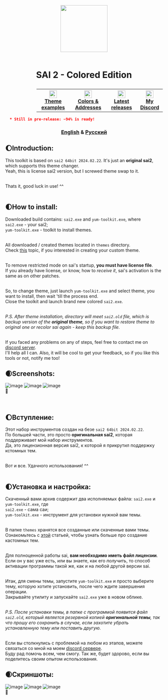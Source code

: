 <div align="center">
  <img src="https://github.com/supchyan/yum2-theme-toolkit/assets/123704468/6a6c2116-0c8e-4f8d-ac0f-d6c1996d273f" height="150" />
</div>
<br />

# <p align=center>SAI 2 - Colored Edition</p>
<div align="center" style="padding-left: 100px;">
<table style="width:100%">
  <th>
    <a href="https://github.com/supchyan/yum2-theme-toolkit/tree/main/themes/">
      <img src="https://github.com/supchyan/yum2-theme-toolkit/assets/123704468/81871a32-7ba5-49af-ade0-ffd070ad2043" width="24"/>
      </br>
      <span>Theme examples</span>
    </a>  
  </th>
  <th>
    <a href="https://github.com/supchyan/yum2-theme-toolkit/blob/main/data/">
      <img src="https://github.com/supchyan/yum2-theme-toolkit/assets/123704468/691a8bad-a32d-4ef2-a8a4-d3c7e210c11e" width="24"/>
      </br>
      <span>Colors & Addresses</span>
    </a>  
  </th>
  <th>
    <a href="https://github.com/supchyan/yum2-theme-toolkit/releases">
      <img src="https://github.com/supchyan/yum2-theme-toolkit/assets/123704468/f2c7603f-030b-4dc1-8984-f49a4532097e" width="24"/>
      </br>
      <span>Latest releases</span>
    </a>  
  </th>
  <th>
    <a href="https://discord.gg/dGF8p9UGyM">
      <img src="https://github.com/supchyan/yum2-theme-toolkit/assets/123704468/037e74ed-d5cc-4f4c-b668-0c004180b3ab" width="24"/>
      </br>
      <span>My Discord</span>
    </a>  
  </th>
</table>
</div>

```json
  * Still in pre-release: ~94% is ready!
```
### <div align="center">[English](#introduction) & [Русский](#вступление)</div>

## 🌔Introduction:
This toolkit is based on `sai2 64bit 2024.02.22`. It's just an **original sai2**, which supports this theme changer.</br>
Yeah, this is license sai2 version, but I screwed theme swap to it.</br></br>

Thats it, good luck in use! ^^</br></br>

## 🌓How to install:
Downloaded build contains: `sai2.exe` and `yum-toolkit.exe`, where<br/>
`sai2.exe` - your sai2;<br/>
`yum-toolkit.exe` - toolkit to install themes.<br/><br/>

All downloaded / created themes located in `themes` directory.</br>
Check [this](https://github.com/supchyan/yum2-theme-toolkit/tree/main/themes/) topic, if you interested in creating your custom theme.</br></br>

To remove restricted mode on sai's startup, **you must have license file**.</br>
If you already have license, or know, how to _receive it_,
sai's activation is the same as on other patches.</br></br>

So, to change theme, just launch `yum-toolkit.exe` and select theme, you want to install, then wait 'till the process end.</br>
Close the toolkit and launch brand new colored `sai2.exe`.</br></br>

_P.S. After theme installation, directory will meet `sai2.old` file, which is backup version of the **original theme**, so if you want to restore theme to original one or recolor sai again - keep this backup file.</br></br>_

If you faced any problems on any of steps, feel free to contact me on [discord server](https://discord.gg/dGF8p9UGyM).</br>
I'll help all I can. Also, it will be cool to get your feedback, so if you like this tools or not, notify me too!

## 🌒Screenshots:
![image](https://github.com/supchyan/sai2-colored-edition/assets/123704468/dbe7efca-5865-4585-93d7-fc3541c33575)
![image](https://github.com/supchyan/sai2-colored-edition/assets/123704468/9e74f3b5-ac05-4890-bb7e-abeae43bb404)
![image](https://github.com/supchyan/sai2-colored-edition/assets/123704468/5389d452-b83f-4a30-b50d-ac655947be77)
<br/>
🐳<br/><br/><br/>

## 🌔Вступление:
Этот набор инструментов создан на безе `sai2 64bit 2024.02.22`.</br>
По большей части, это просто **оригинальная sai2**, которая поддерживает мой набор инструментов.</br>
Да, это лицензионная версия sai2, к которой я прикрутил поддержку кстомных тем.</br><br/>

Вот и все. Удачного использования! ^^</br><br/>

## 🌓Установка и настройка:
Скаченный вами архив содержит два исполняемых файла: `sai2.exe` и `yum-toolkit.exe`, где<br/>
`sai2.exe` - сама саи;<br/>
`yum-toolkit.exe` - инструмент для установки нужной вам темы.<br/><br/>

В папке `themes` хранятся все созданные или скаченные вами темы.</br>
Ознакомьтесь с [этой](https://github.com/supchyan/yum2-theme-toolkit/tree/main/themes/) статьей, чтобы узнать больше про создание кастомных тем.</br></br>

Для полноценной работы sai, **вам необходимо иметь файл лицензии**.</br>
Если он у вас уже есть, или вы знаете, как его _получить_,
то способ активации программы такой же, как и на любой другой версии sai.</br></br>

Итак, для смены темы, запустите `yum-toolkit.exe` и просто выберите тему, которую хотите установить, после чего ждите завершения операции.</br>
Закрывайте утилиту и запускайте `sai2.exe` уже в новом облике.</br></br>

_P.S. После установки темы, в папке с программой появится файл `sai2.old`, который является резервной копией **оригинальной темы**, так что прошу его сохранить в случае, если захотите убрать установленную тему или поставить другую.</br></br>_

Если вы столкнулись с проблемой на любом из этапов, можете связаться со мной на моем [discord сервере](https://discord.gg/dGF8p9UGyM).</br>
Буду рад помочь всем, чем смогу. Так же, будет здорово, если вы поделитесь своим опытом использования.

## 🌒Скриншоты:
![image](https://github.com/supchyan/sai2-colored-edition/assets/123704468/26d762d6-5dab-4e9b-b3be-b87ec18cab4c)
![image](https://github.com/supchyan/sai2-colored-edition/assets/123704468/842179dc-45eb-4cbf-82fa-9aa4cf1a7106)
![image](https://github.com/supchyan/sai2-colored-edition/assets/123704468/797b709f-c0f8-446f-bd28-7c1c3caace1f)
<br/>
🐳
